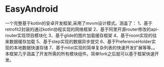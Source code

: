 # EasyAndroid
一个完整基于kotlin的安卓开发框架,采用了mvvm设计模式。涵盖了： 1、基于retrofit2封装的通过kotlin协程实现的网络框架 2、基于阿里开源router修改的api-router实现项目模块化 3、基于glide的图片加载缓存框架 4、基于room实现的往来数据缓存加载 5、基于step实现的数据异步提交 6、基于PreferenceHolder实现的本地数据快速存储 7、基于mlist实现的简单复杂列表的快速开发扩展等等。。 本框架几乎涵盖了开发所需的所有模块组件。简单fork之后就可以基于框架快速开发。
